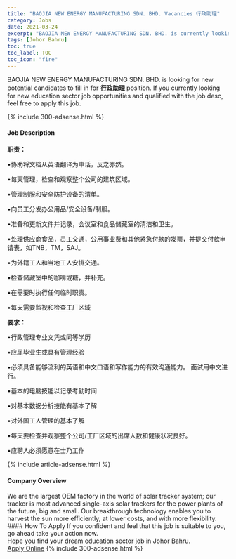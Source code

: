 ```yaml
---
title: "BAOJIA NEW ENERGY MANUFACTURING SDN. BHD. Vacancies 行政助理" 
category: Jobs 
date: 2021-03-24 
excerpt: "BAOJIA NEW ENERGY MANUFACTURING SDN. BHD. is currently looking for suitable person to fill in the 行政助理 which positioned at Johor Bahru" 
tags: [Johor Bahru] 
toc: true 
toc_label: TOC 
toc_icon: "fire" 
--- 
```


<p>BAOJIA NEW ENERGY MANUFACTURING SDN. BHD. is looking for new potential candidates to fill in for <b>行政助理</b> position. If you currently looking for new education sector job opportunities and qualified with the job desc, feel free to apply this job.
</p>{% include 300-adsense.html %} 
<div><div><h4>Job Description</h4></div><div><div><span><div><p><strong>&#32844;&#36131;&#65306;</strong></p><p>&#8226;&#21327;&#21161;&#23558;&#25991;&#26723;&#20174;&#33521;&#35821;&#32763;&#35793;&#20026;&#20013;&#35805;&#65292;&#21453;&#20043;&#20134;&#28982;&#12290;</p><p>&#8226;&#27599;&#22825;&#31649;&#29702;&#65292;&#26816;&#26597;&#21644;&#35266;&#23519;&#25972;&#20010;&#20844;&#21496;&#30340;&#24314;&#31569;&#21306;&#22495;&#12290;</p><p>&#8226;&#31649;&#29702;&#21046;&#26381;&#21644;&#23433;&#20840;&#38450;&#25252;&#35774;&#22791;&#30340;&#28165;&#21333;&#12290;</p><p>&#8226;&#21521;&#21592;&#24037;&#20998;&#21457;&#21150;&#20844;&#29992;&#21697;/&#23433;&#20840;&#35774;&#22791;/&#21046;&#26381;&#12290;</p><p>&#8226;&#20934;&#22791;&#21644;&#26356;&#26032;&#25991;&#20214;&#24182;&#35760;&#24405;&#65292;&#20250;&#35758;&#23460;&#21644;&#39135;&#21697;&#20648;&#34255;&#23460;&#30340;&#28165;&#27905;&#21644;&#21355;&#29983;&#12290;</p><p>&#8226;&#22788;&#29702;&#20379;&#24212;&#21830;&#39135;&#21697;&#65292;&#21592;&#24037;&#20132;&#36890;&#65292;&#20844;&#29992;&#20107;&#19994;&#36153;&#21644;&#20854;&#20182;&#32039;&#24613;&#20184;&#27454;&#30340;&#21457;&#31080;&#65292;&#24182;&#25552;&#20132;&#20184;&#27454;&#30003;&#35831;&#34920;&#65292;&#22914;TNB&#65292;TM&#65292;SAJ&#12290;</p><p>&#8226;&#20026;&#22806;&#31821;&#24037;&#20154;&#21644;&#24403;&#22320;&#24037;&#20154;&#23433;&#25490;&#20132;&#36890;&#12290;</p><p>&#8226;&#26816;&#26597;&#20648;&#34255;&#23460;&#20013;&#30340;&#21654;&#21857;&#25110;&#31958;&#65292;&#24182;&#34917;&#20805;&#12290;</p><p>&#8226;&#22312;&#38656;&#35201;&#26102;&#25191;&#34892;&#20219;&#20309;&#20020;&#26102;&#32844;&#36131;&#12290;</p><p>&#8226;&#27599;&#22825;&#38656;&#35201;&#30417;&#35270;&#21644;&#26816;&#26597;&#24037;&#21378;&#21306;&#22495;</p><p><strong>&#35201;&#27714;&#65306;</strong></p><p>&#8226;&#34892;&#25919;&#31649;&#29702;&#19987;&#19994;&#25991;&#20973;&#25110;&#21516;&#31561;&#23398;&#21382;</p><p>&#8226;&#24212;&#23626;&#27605;&#19994;&#29983;&#25110;&#20855;&#26377;&#31649;&#29702;&#32463;&#39564;</p><p>&#8226;&#24517;&#39035;&#20855;&#22791;&#33021;&#22815;&#27969;&#21033;&#30340;&#33521;&#35821;&#21644;&#20013;&#25991;&#21475;&#35821;&#21644;&#20889;&#20316;&#33021;&#21147;&#30340;&#26377;&#25928;&#27807;&#36890;&#33021;&#21147;&#12290; &#38754;&#35797;&#29992;&#20013;&#25991;&#36827;&#34892;&#12290;</p><p>&#8226;&#22522;&#26412;&#30340;&#30005;&#33041;&#25216;&#33021;&#20197;&#35760;&#24405;&#32771;&#21220;&#26102;&#38388;</p><p>&#8226;&#23545;&#22522;&#26412;&#25968;&#25454;&#20998;&#26512;&#25216;&#33021;&#26377;&#22522;&#26412;&#20102;&#35299;</p><p>&#8226;&#23545;&#22806;&#22269;&#24037;&#20154;&#31649;&#29702;&#30340;&#22522;&#26412;&#20102;&#35299;</p><p>&#8226;&#27599;&#22825;&#35201;&#26816;&#26597;&#24182;&#35266;&#23519;&#25972;&#20010;&#20844;&#21496;/&#24037;&#21378;&#21306;&#22495;&#30340;&#20986;&#24109;&#20154;&#25968;&#21644;&#20581;&#24247;&#29366;&#20917;&#33391;&#22909;&#12290;</p><p>&#8226;&#24212;&#32856;&#20154;&#24517;&#39035;&#24895;&#24847;&#22312;&#22763;&#20035;&#24037;&#20316;</p></div></span></div></div></div> 
{% include article-adsense.html %} 
<div><div><h4>Company Overview</h4></div><div><div><span><div><div>
<div>We are the largest OEM factory in the world of solar tracker system; our tracker is most advanced single-axis solar trackers for the power plants of the future, big and small. Our breakthrough technology enables you to harvest the sun more efficiently, at lower costs, and with more flexibility.</div>
</div></div></span></div></div></div> 
#### How To Apply 
If you confident and feel that this job is suitable to you, go ahead take your action now. <br/> 
Hope you find your dream education sector job in Johor Bahru. <br/> 
<a href="https://www.jobstreet.com.my/en/job/行政助理-4499503?jobId=jobstreet-my-job-4499503" class="btn btn--info" target="_blank" rel="nofollow noopenner">Apply Online</a> 
{% include 300-adsense.html %} 
